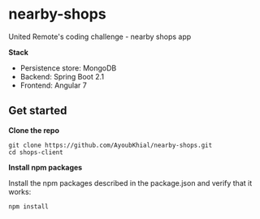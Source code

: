 # nearby-shops
United Remote's coding challenge - nearby shops app

**Stack**
- Persistence store: MongoDB
- Backend: Spring Boot 2.1
- Frontend: Angular 7

## Get started

**Clone the repo**
```
git clone https://github.com/AyoubKhial/nearby-shops.git
cd shops-client
```

**Install npm packages** 

Install the npm packages described in the package.json and verify that it works:
```
npm install
```